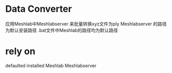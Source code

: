 # Data Converter
应用Meshlab中Meshlabserver 来批量转换xyz文件为ply
Meshlabserver 的路径为默认安装路径
.bat文件中Meshlab的路径均为默认路径

# rely on
defaulted installed Meshlab Meshlabserver
